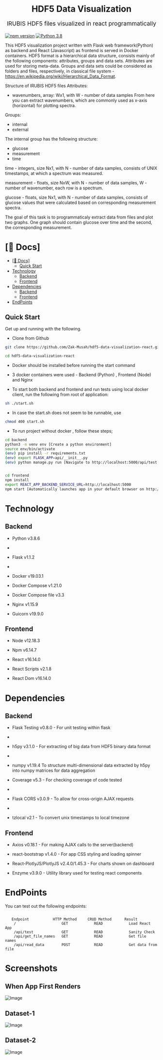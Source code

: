 <p align="center" style="color: #343a40">
  <h1 align="center">HDF5 Data Visualization</h1>
</p>
<p align="center" style="font-size: 1.2rem;">IRUBIS HDF5 files visualized in react programmatically</p>

[![npm version](https://badge.fury.io/js/react.svg)](https://badge.fury.io/js/react)
[![Python 3.8](https://img.shields.io/badge/python-3.8-blue.svg)](https://www.python.org/downloads/release/python-360/)

This HDF5 visualization project written with Flask web framework(Python) as backend and React (Javascript) as frontend is served in Docker containers. HDF5 format is a hierarchical data structure, consists mainly of the following components: attributes, groups and data sets. Attributes are used for storing meta-data. Groups and data sets could be considered as folders and files, respectively, in classical file system - https://en.wikipedia.org/wiki/Hierarchical_Data_Format.

Structure of IRUBIS HDF5 files Attributes:

- wavenumbers, array: Wx1, with W - number of data samples
  From here you can extract wavenumbers, which are commonly used as x-axis (horizontal) for plotting spectra.

Groups:

- internal
- external

The internal group has the following structure:

- glucose
- measurement
- time

time - integers, size Nx1, with N - number of data samples, consists of UNIX timestamps, at which a spectrum was measured.

measurement - floats, size NxW, with N - number of data samples, W - number of wavenumber, each row is a spectrum.

glucose - floats, size Nx1, with N - number of data samples, consists of glucose values that were calculated based on corresponding measurement spectra.

The goal of this task is to programmaticaly extract data from files and plot two graphs. One graph should contain glucose over time and the second, the corresponding measurement.

# [📖 Docs]

- [[📖 Docs]](#-docs)
  - [Quick Start](#quick-start)
- [Technology](#technology)
  - [Backend](#backend)
  - [Frontend](#frontend)
- [Dependencies](#dependencies)
  - [Backend](#backend-1)
  - [Frontend](#frontend-1)
- [EndPoints](#endpoints)

## Quick Start

Get up and running with the following.

- Clone from Github

```bash
git clone https://github.com/Zak-Musah/hdf5-data-visualization-react.git

cd hdf5-data-visualization-react

```

- Docker should be installed before running the start command
- 3 docker containers were used - Backend (Python) , Frontend (Node) and Nginx

- To start both backend and frontend and run tests using local docker client, run the following from root of application:

```bash
sh ./start.sh
```

- In case the start.sh does not seem to be runnable, use

```bash
chmod 400 start.sh
```

- To run project without docker , follow these steps;

```bash
cd backend
python3 -m venv env [Create a python environment]
source env/bin/activate
(env) pip install -r requirements.txt
(env) export FLASK_APP=api/__init__.py
(env) python manage.py run [Navigate to http://localhost:5000/api/test for sanity check]


cd frontend
npm install
export REACT_APP_BACKEND_SERVICE_URL=http://localhost:5000
npm start [Automatically launches app in your default browser on http://localhost:3000]
```

# Technology

## Backend

- Python v3.8.6
-
- Flask v1.1.2
-
- Docker v19.03.1

- Docker Compose v1.21.0

- Docker Compose file v3.3

- Nginx v1.15.9

- Guicorn v19.9.0

## Frontend

- Node v12.18.3

- Npm v6.14.7

- React v16.14.0

- React Scripts v2.1.8

- React Dom v16.14.0

# Dependencies

## Backend

- Flask Testing v0.8.0 - For unit testing within flask
-
- h5py v3.1.0 - For extracting of big data from HDF5 binary data format
-
- numpy v1.19.4 To structure multi-dimensional data extracted by h5py into numpy matrices for data aggregation

- Coverage v5.3 - For checking coverage of code tested
-
- Flask CORS v3.0.9 - To allow for cross-origin AJAX requests
-
- tzlocal v2.1 - To convert unix timestamps to local timezone

## Frontend

- Axios v0.18.1 - For making AJAX calls to the server(backend)

- react-bootstrap v1.4.0 - For app CSS styling and loading spinner

- React-PlotlyJS/PlotlyJS v2.4.0/1.45.3 - For charts shown on dashboard

- Enzyme v3.9.0 - Utility library used for testing react components

# EndPoints

You can test out the following endpoints:

```

   Endpoint           HTTP Method     CRUD Method      Result
    /                     GET            READ            Load React App
    /api/test             GET            READ            Sanity Check
    /api/get_file_names   GET            READ            Get file names
    /api/read_data        POST           READ            Get data from file
```

# Screenshots

## When App First Renders

![Image](Screenshots/1.png?raw=true "1")

## Dataset-1

![Image](Screenshots/2.png?raw=true "2")

## Dataset-2

![Image](Screenshots/3.png?raw=true "3")
